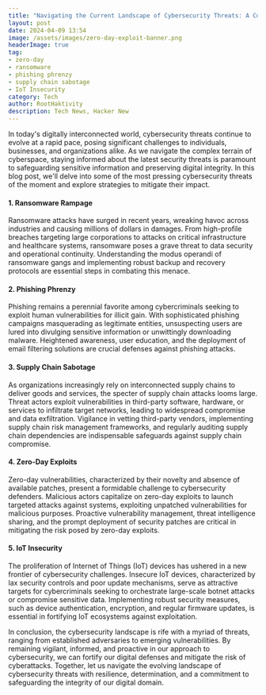 ```yaml
---
title: "Navigating the Current Landscape of Cybersecurity Threats: A Comprehensive Overview"
layout: post
date: 2024-04-09 13:54
image: /assets/images/zero-day-exploit-banner.png
headerImage: true
tag:
- zero-day
- ransomware
- phishing phrenzy
- supply chain sabotage
- IoT Insecurity
category: Tech
author: RootHaktivity
description: Tech News, Hacker New
---
```



In today's digitally interconnected world, cybersecurity threats continue to evolve at a rapid pace, posing significant challenges to individuals, businesses, and organizations alike. As we navigate the complex terrain of cyberspace, staying informed about the latest security threats is paramount to safeguarding sensitive information and preserving digital integrity. In this blog post, we'll delve into some of the most pressing cybersecurity threats of the moment and explore strategies to mitigate their impact.

#### 1. Ransomware Rampage

Ransomware attacks have surged in recent years, wreaking havoc across industries and causing millions of dollars in damages. From high-profile breaches targeting large corporations to attacks on critical infrastructure and healthcare systems, ransomware poses a grave threat to data security and operational continuity. Understanding the modus operandi of ransomware gangs and implementing robust backup and recovery protocols are essential steps in combating this menace.

#### 2. Phishing Phrenzy

Phishing remains a perennial favorite among cybercriminals seeking to exploit human vulnerabilities for illicit gain. With sophisticated phishing campaigns masquerading as legitimate entities, unsuspecting users are lured into divulging sensitive information or unwittingly downloading malware. Heightened awareness, user education, and the deployment of email filtering solutions are crucial defenses against phishing attacks.

#### 3. Supply Chain Sabotage

As organizations increasingly rely on interconnected supply chains to deliver goods and services, the specter of supply chain attacks looms large. Threat actors exploit vulnerabilities in third-party software, hardware, or services to infiltrate target networks, leading to widespread compromise and data exfiltration. Vigilance in vetting third-party vendors, implementing supply chain risk management frameworks, and regularly auditing supply chain dependencies are indispensable safeguards against supply chain compromise.

#### 4. Zero-Day Exploits

Zero-day vulnerabilities, characterized by their novelty and absence of available patches, present a formidable challenge to cybersecurity defenders. Malicious actors capitalize on zero-day exploits to launch targeted attacks against systems, exploiting unpatched vulnerabilities for malicious purposes. Proactive vulnerability management, threat intelligence sharing, and the prompt deployment of security patches are critical in mitigating the risk posed by zero-day exploits.

#### 5. IoT Insecurity

The proliferation of Internet of Things (IoT) devices has ushered in a new frontier of cybersecurity challenges. Insecure IoT devices, characterized by lax security controls and poor update mechanisms, serve as attractive targets for cybercriminals seeking to orchestrate large-scale botnet attacks or compromise sensitive data. Implementing robust security measures, such as device authentication, encryption, and regular firmware updates, is essential in fortifying IoT ecosystems against exploitation.



In conclusion, the cybersecurity landscape is rife with a myriad of threats, ranging from established adversaries to emerging vulnerabilities. By remaining vigilant, informed, and proactive in our approach to cybersecurity, we can fortify our digital defenses and mitigate the risk of cyberattacks. Together, let us navigate the evolving landscape of cybersecurity threats with resilience, determination, and a commitment to safeguarding the integrity of our digital domain.
